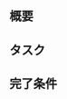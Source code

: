 ## 概要

## タスク
<!-- 細かいタスクに分けられるなら記載する -->

## 完了条件
<!-- 以下は例 -->
<!-- - [ ] エンドポイント`/api/articles`の動作が適切に行われている
- [ ] 異常系のハンドリングが適切に行われている
- [ ] 必要なテストを書いている -->